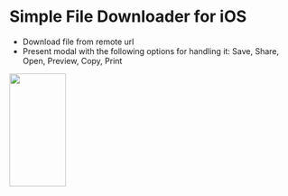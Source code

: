 # Simple File Downloader for iOS

- Download file from remote url
- Present modal with the following options for handling it: Save, Share, Open, Preview, Copy, Print

<img src="https://miro.medium.com/max/4800/1*dfANVaxMyBnUXHt99rbS1w.webp" width="100" height="200" />

